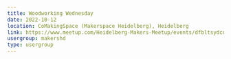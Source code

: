 ```yaml
---
title: Woodworking Wednesday
date: 2022-10-12
location: CoMakingSpace (Makerspace Heidelberg), Heidelberg
link: https://www.meetup.com/Heidelberg-Makers-Meetup/events/dfbltsydcnbqb/
usergroup: makershd
type: usergroup
---
```

